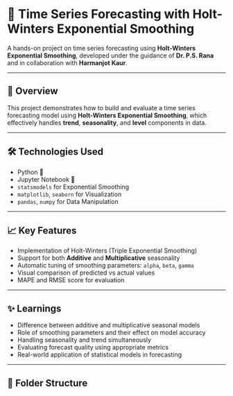 # 🔮 Time Series Forecasting with Holt-Winters Exponential Smoothing

A hands-on project on time series forecasting using **Holt-Winters Exponential Smoothing**, developed under the guidance of **Dr. P.S. Rana** and in collaboration with **Harmanjot Kaur**.

---

## 📘 Overview

This project demonstrates how to build and evaluate a time series forecasting model using **Holt-Winters Exponential Smoothing**, which effectively handles **trend**, **seasonality**, and **level** components in data.

---

## 🛠️ Technologies Used

- Python 🐍
- Jupyter Notebook 📓
- `statsmodels` for Exponential Smoothing
- `matplotlib`, `seaborn` for Visualization
- `pandas`, `numpy` for Data Manipulation

---

## 📈 Key Features

- Implementation of Holt-Winters (Triple Exponential Smoothing)
- Support for both **Additive** and **Multiplicative** seasonality
- Automatic tuning of smoothing parameters: `alpha`, `beta`, `gamma`
- Visual comparison of predicted vs actual values
- MAPE and RMSE score for evaluation

---

## ✨ Learnings

- Difference between additive and multiplicative seasonal models
- Role of smoothing parameters and their effect on model accuracy
- Handling seasonality and trend simultaneously
- Evaluating forecast quality using appropriate metrics
- Real-world application of statistical models in forecasting

---

## 📂 Folder Structure

